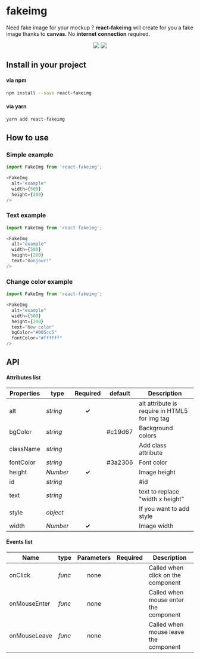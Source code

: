 # fakeimg

Need fake image for your mockup ? **react-fakeimg** will create for you a fake image thanks to **canvas**. No **internet connection** required.

<p align="center">
  <a href="https://www.npmjs.com/package/react-fakeimg"><img src="https://img.shields.io/npm/v/react-fakeimg.svg?style=flat-square"></a>
  <a href="https://www.npmjs.com/package/react-fakeimg"><img src="https://img.shields.io/npm/dm/react-fakeimg.svg?style=flat-square"></a>
</p>

## Install in your project

#### via npm

```sh
npm install --save react-fakeimg
```

#### via yarn

```sh
yarn add react-fakeimg
```

## How to use

### Simple example

```js
import FakeImg from 'react-fakeimg';

<FakeImg
  alt="example"
  width={500}
  height={200}
/>
```

### Text example

```js
import FakeImg from 'react-fakeimg';

<FakeImg
  alt="example"
  width={500}
  height={200}
  text="Bonjour!"
/>
```

### Change color example

```js
import FakeImg from 'react-fakeimg';

<FakeImg
  alt="example"
  width={500}
  height={200}
  text="New color"
  bgColor="#005cc5"
  fontColor="#ffffff"
/>
```

## API

#### Attributes list

Properties | type | Required | default | Description
--- | --- | :---: | --- | ---
alt | *string* | **✓** |  | alt attribute is require in HTML5 for img tag
bgColor | *string* |  | #c19d67 | Background colors
className | *string* |  |  | Add class attribute
fontColor | *string* |  | #3a2306 | Font color
height | *Number* | **✓** |  | Image height
id | *string* |  |  | #id
text | *string* |  |  | text to replace "width x height"
style | *object* |  |  | If you want to add style
width | *Number* | **✓** |  | Image width

#### Events list

Name | type | Parameters | Required | Description
--- | --- | :---: | --- | ---
onClick | *func* | none |  | Called when click on the component
onMouseEnter | *func* | none |  | Called when mouse enter the component
onMouseLeave | *func* | none |  | Called when mouse leave the component